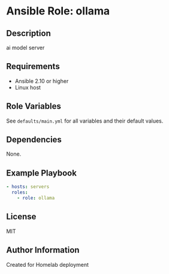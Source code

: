 # Ansible Role: ollama

## Description
ai model server

## Requirements
- Ansible 2.10 or higher
- Linux host

## Role Variables
See `defaults/main.yml` for all variables and their default values.

## Dependencies
None.

## Example Playbook
```yaml
- hosts: servers
  roles:
    - role: ollama
```

## License
MIT

## Author Information
Created for Homelab deployment
